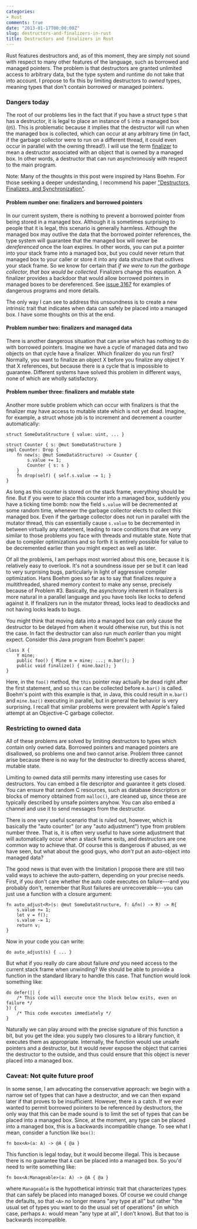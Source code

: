 ```yaml
---
categories:
- Rust
comments: true
date: "2013-01-17T00:00:00Z"
slug: destructors-and-finalizers-in-rust
title: Destructors and finalizers in Rust
---
```

Rust features destructors and, as of this moment, they are simply not
sound with respect to many other features of the language, such as
borrowed and managed pointers.  The problem is that destructors are
granted unlimited access to arbitrary data, but the type system and
runtime do not take that into account.  I propose to fix this by
limiting destructors to *owned* types, meaning types that don't contain
borrowed or managed pointers.

<!--more-->

### Dangers today

The root of our problems lies in the fact that if you have a struct
type `S` that has a destructor, it is legal to place an instance of
`S` into a managed box (`@S`).  This is problematic because it implies
that the destructor will run when the managed box is collected, which
can occur at any arbitrary time (in fact, if the garbage collector
were to run on a different thread, it could even occur in parallel
with the owning thread!).  I will use the term [finalizer][finalizer]
to mean a destructor associated with an object that is owned by a
managed box.  In other words, a destructor that can run asynchronously
with respect to the main program.

Note: Many of the thoughts in this post were inspired by Hans Boehm.
For those seeking a deeper undestanding, I recommend his paper
["Destructors, Finalizers, and Synchronization"][boehm].

#### Problem number one: finalizers and borrowed pointers

In our current system, there is nothing to prevent a borrowed pointer
from being stored in a managed box.  Although it is sometimes
surprising to people that it is legal, this scenario is generally
harmless.  Although the managed box may outlive the data that the
borrowed pointer references, the type system will guarantee that the
managed box will never be *dereferenced* once the loan expires.  In
other words, you can put a pointer into your stack frame into a
managed box, but you could never return that managed box to your
caller or store it into any data structure that outlives your stack
frame.  So we know for certain that *if we were to run the garbage
collector, that box would be collected*.  Finalizers change this
equation.  A finalizer provides a backdoor that would allow borrowed
pointers in managed boxes to be dereferenced.  See [issue 3167][3167] for
examples of dangerous programs and more details.

The only way I can see to address this unsoundness is to create a new
intrinsic trait that indicates when data can safely be placed into a
managed box.  I have some thoughts on this at the end.

#### Problem number two: finalizers and managed data

There is another dangerous situation that can arise which has nothing
to do with borrowed pointers.  Imagine we have a cycle of managed data
and two objects on that cycle have a finalizer.  Which finalizer do
you run first?  Normally, you want to finalize an object X before you
finalize any object Y that X references, but because there is a cycle
that is impossible to guarantee.  Different systems have solved this
problem in different ways, none of which are wholly satisfactory.  

#### Problem number three: finalizers and mutable state

Another more subtle problem which can occur with finalizers is that
the finalizer may have access to mutable state which is not yet dead.
Imagine, for example, a struct whose job is to increment and decrement
a counter automatically:

    struct SomeDataStructure { value: uint, ... }
    
    struct Counter { s: @mut SomeDataStructure }
    impl Counter: Drop {
        fn new(s: @mut SomeDataStructure) -> Counter {
            s.value += 1;
            Counter { s: s }
        }
        fn drop(self) { self.s.value -= 1; }
    }
    
As long as this counter is stored on the stack frame, everything
should be fine.  But if you were to place this counter into a managed
box, suddenly you have a ticking time bomb: now the field `s.value`
will be decremented at some random time, whenever the garbage
collector elects to collect this managed box.  Even if the garbage
collector does not run in parallel with the mutator thread, this can
essentially cause `s.value` to be decremented in between virtually any
statement, leading to race conditions that are very similar to those
problems you face with threads and mutable state.  Note that due to
compiler optimizations and so forth it is entirely possible for value
to be decremented earlier than you might expect as well as later.

Of all the problems, I am perhaps most worried about this one, because
it is relatively easy to overlook.  It's not a soundness issue per se
but it can lead to very surprising bugs, particularly in light of
aggressive compiler optimization.  Hans Boehm goes so far as to say
that finalizes *require* a multithreaded, shared memory context to
make any sense, precisely because of Problem #3.  Basically, the
asynchrony inherent in finalizers is more natural in a parallel
language and you have tools like locks to defend against it.  If
finalizers run in the mutator thread, locks lead to deadlocks and not
having locks leads to bugs.

You might think that moving data into a managed box can only cause the
destructor to be delayed from when it would otherwise run, but this is
not the case.  In fact the destructor can also run much *earlier* than
you might expect.  Consider this Java program from Boehm's paper:

    class X {
        Y mine;
        public foo() { Mine m = mine; ...; m.bar(); }
        public void finalize() { mine.baz(); }
    }
    
Here, in the `foo()` method, the `this` pointer may actually be dead
right after the first statement, and so `this` can be collected before
`m.bar()` is called.  Boehm's point with this example is that, in
Java, this could result in `m.bar()` and `mine.baz()` executing in
parallel, but in general the behavior is very surprising.  I recall
that similar problems were prevalent with Apple's failed attempt at an
Objective-C garbage collector.

### Restricting to owned data

All of these problems are solved by limiting destructors to types
which contain only owned data.  Borrowed pointers and managed pointers
are disallowed, so problems one and two cannot arise. Problem three
cannot arise because there is no way for the destructor to directly
access shared, mutable state.

Limiting to owned data still permits many interesting use cases for
destructors. You can embed a file descriptor and guarantee it gets
closed.  You can ensure that random C resources, such as database
descriptors or blocks of memory obtained from `malloc()`, are cleaned
up, since these are typically described by unsafe pointers anyhow.
You can also embed a channel and use it to send messages from the
destructor.

There is one very useful scenario that is ruled out, however, which is
basically the "auto counter" (or any "auto adjustment") type from
problem number three.  That is, it is often very useful to have some
adjustment that will automatically occur when a stack frame exits, and
destructors are one common way to achieve that.  Of course this is
dangerous if abused, as we have seen, but what about the good guys,
who *don't* put an auto-object into managed data?

The good news is that even with the limitation I propose there are
still two valid ways to achieve the auto-pattern, depending on your
precise needs.  First, if you don't care whether the auto code
executes on failure---and you probably don't, remember that Rust
failures are unrecoverable---you can just use a function with a
closure argument:

    fn auto_adjust<R>(s: @mut SomeDataStructure, f: &fn() -> R) -> R{
        s.value += 1;
        let v = f();
        s.value -= 1;
        return v;
    }

Now in your code you can write:

    do auto_adjust(s) { ... }
    
But what if you really *do* care about failure *and* you need access
to the current stack frame when unwinding?  We should be able to
provide a function in the standard library to handle this case.  That
function would look something like:

    do defer(|| {
        /* This code will execute once the block below exits, even on failure */
    }) {
        /* This code executes immediately */
    }

Naturally we can play around with the precise signature of this
function a bit, but you get the idea: you supply two closures to a
library function, it executes them as appropriate.  Internally, the
function would use unsafe pointers and a destructor, but it would
never expose the object that carries the destructor to the outside,
and thus could ensure that this object is never placed into a managed
box.

### Caveat: Not quite future proof

In some sense, I am advocating the conservative approach: we begin
with a narrow set of types that can have a destructor, and we can then
expand later if that proves to be insufficient. However, there is a
catch.  If we ever wanted to permit borrowed pointers to be referenced
by destructors, the only way that this can be made sound is to limit
the set of types that can be placed into a managed box.  Since, at the
moment, any type can be placed into a managed box, this is a backwards
incompatible change.  To see what I mean, consider a function like
`box()`:

    fn box<A>(a: A) -> @A { @a }
    
This function is legal today, but it would become illegal.  This is because
there is no guarantee that `A` can be placed into a managed box.  So you'd
need to write something like:

    fn box<A:Manageable>(a: A) -> @A { @a }
    
where `Manageable` is the hypothetical intrinsic trait that
characterizes types that can safely be placed into managed boxes.  Of
course we could change the defaults, so that `<A>` no longer means
"any type at all" but rather "the usual set of types you want to do
the usual set of operations" (in which case, perhaps `A:` would mean
"any type at all", I don't know).  But that too is backwards
incompatible.

[boehm]: http://www.hpl.hp.com/techreports/2002/HPL-2002-335.html
[finalizer]: http://en.wikipedia.org/wiki/Finalizer
[3167]: https://github.com/mozilla/rust/issues/3167
